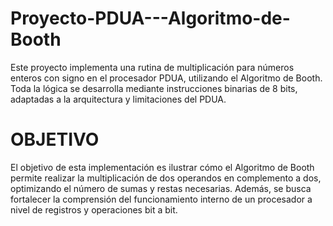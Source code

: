 # Proyecto-PDUA---Algoritmo-de-Booth
Este proyecto implementa una rutina de multiplicación para números enteros con signo en el procesador PDUA, utilizando el Algoritmo de Booth. Toda la lógica se desarrolla mediante instrucciones binarias de 8 bits, adaptadas a la arquitectura y limitaciones del PDUA.
# OBJETIVO
El objetivo de esta implementación es ilustrar cómo el Algoritmo de Booth permite realizar la multiplicación de dos operandos en complemento a dos, optimizando el número de sumas y restas necesarias. Además, se busca fortalecer la comprensión del funcionamiento interno de un procesador a nivel de registros y operaciones bit a bit.
